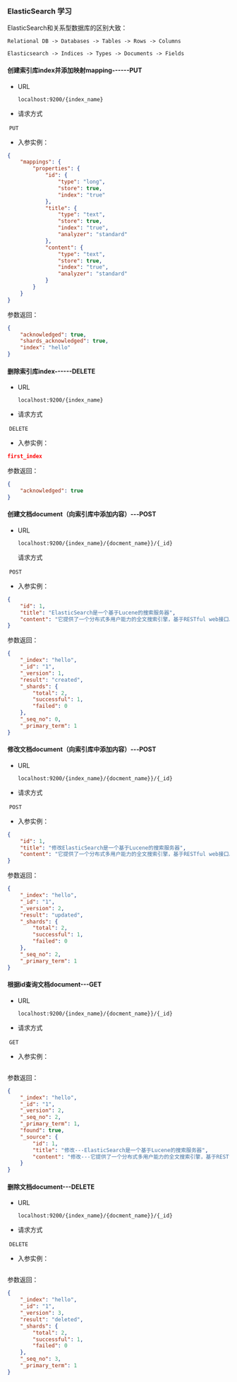 ### ElasticSearch 学习



ElasticSearch和关系型数据库的区别大致：

`Relational DB ‐> Databases ‐> Tables ‐> Rows ‐> Columns`

`Elasticsearch ‐> Indices ‐> Types ‐> Documents ‐> Fields`



#### **创建索引库index并添加映射mapping------PUT**

- URL

  `localhost:9200/{index_name}`

- 请求方式

​		`PUT`

- 入参实例：

```json
{
	"mappings": {
		"properties": {
			"id": {
				"type": "long",
				"store": true,
				"index": "true"
			},
			"title": {
				"type": "text",
				"store": true,
				"index": "true",
				"analyzer": "standard"
			},
			"content": {
				"type": "text",
				"store": true,
				"index": "true",
				"analyzer": "standard"
			}
		}
	}
}
```

参数返回：

```json
{
    "acknowledged": true,
    "shards_acknowledged": true,
    "index": "hello"
}
```











#### **删除索引库index------DELETE**

- URL

  `localhost:9200/{index_name}`

- 请求方式

​		`DELETE`

- 入参实例：

```json
first_index
```

参数返回：

```json
{
    "acknowledged": true
}
```









#### **创建文档document（向索引库中添加内容）---POST**

- URL

  `localhost:9200/{index_name}/{docment_name}}/{_id}`

  请求方式

​		`POST`

- 入参实例：

```json
{
    "id": 1,
    "title": "ElasticSearch是一个基于Lucene的搜索服务器",
    "content": "它提供了一个分布式多用户能力的全文搜索引擎，基于RESTful web接口。Elasticsearch是用Java开发的，并作为Apache许可条款下的开放源码发布，是当前流行的企业级搜索引擎。设计用于云计算中，能够达到实时搜索，稳定，可靠，快速，安装使用方便。"
}
```

参数返回：

```json
{
    "_index": "hello",
    "_id": "1",
    "_version": 1,
    "result": "created",
    "_shards": {
        "total": 2,
        "successful": 1,
        "failed": 0
    },
    "_seq_no": 0,
    "_primary_term": 1
}
```







#### **修改文档document（向索引库中添加内容）---POST**

- URL

  `localhost:9200/{index_name}/{docment_name}}/{_id}`

- 请求方式

​		`POST`

- 入参实例：

```json
{
    "id": 1,
    "title": "修改ElasticSearch是一个基于Lucene的搜索服务器",
    "content": "它提供了一个分布式多用户能力的全文搜索引擎，基于RESTful web接口。Elasticsearch是用Java开发的，并作为Apache许可条款下的开放源码发布，是当前流行的企业级搜索引擎。设计用于云计算中，能够达到实时搜索，稳定，可靠，快速，安装使用方便。"
}
```

参数返回：

```json
{
    "_index": "hello",
    "_id": "1",
    "_version": 2,
    "result": "updated",
    "_shards": {
        "total": 2,
        "successful": 1,
        "failed": 0
    },
    "_seq_no": 2,
    "_primary_term": 1
}
```











#### **根据id查询文档document---GET**

- URL

  `localhost:9200/{index_name}/{docment_name}}/{_id}`

- 请求方式

​		`GET`

- 入参实例：

```json

```

参数返回：

```json
{
    "_index": "hello",
    "_id": "1",
    "_version": 2,
    "_seq_no": 2,
    "_primary_term": 1,
    "found": true,
    "_source": {
        "id": 1,
        "title": "修改---ElasticSearch是一个基于Lucene的搜索服务器",
        "content": "修改---它提供了一个分布式多用户能力的全文搜索引擎，基于RESTful web接口。Elasticsearch是用Java开发的，并作为Apache许可条款下的开放源码发布，是当前流行的企业级搜索引擎。设计用于云计算中，能够达到实时搜索，稳定，可靠，快速，安装使用方便。"
    }
}
```









#### **删除文档document---DELETE**

- URL

  `localhost:9200/{index_name}/{docment_name}}/{_id}`

- 请求方式

​		`DELETE`

- 入参实例：

```json

```

参数返回：

```json
{
    "_index": "hello",
    "_id": "1",
    "_version": 3,
    "result": "deleted",
    "_shards": {
        "total": 2,
        "successful": 1,
        "failed": 0
    },
    "_seq_no": 3,
    "_primary_term": 1
}
```





